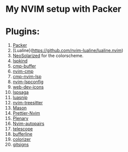 # My NVIM setup with Packer

# Plugins:
1. [Packer](https://github.com/wbthomason/packer.nvim)
2. [Lualine}(https://github.com/nvim-lualine/lualine.nvim)
3. [NeoSolarized](https://github.com/svrana/neosolarized.nvim) for the colorscheme.
4. [lspkind](https://github.com/onsails/lspkind.nvim)
5. [cmp-buffer](https://github.com/hrsh7th/cmp-buffer)
6. [nvim-cmp](https://github.com/hrsh7th/nvim-cmp)
7. [cmp-nvim-lsp](https://github.com/hrsh7th/cmp-nvim-lsp)
8. [nvim-lspconfig](https://github.com/neovim/nvim-lspconfig)
9. [web-dev-icons](https://github.com/kyazdani42/nvim-web-devicons)
10. [lspsaga](https://github.com/glepnir/lspsaga.nvim)
11. [luasnip](https://github.com/L3MON4D3/LuaSnip)
12. [nvim-treesitter](https://github.com/nvim-treesitter/nvim-treesitter)
13. [Mason](https://github.com/williamboman/mason.nvim)
14. [Prettier-Nvim](https://github.com/MunifTanjim/prettier.nvim)
15. [Plenary](https://github.com/nvim-lua/plenary.nvim)
16. [Nvim-autopairs](https://github.com/windwp/nvim-autopairs)
17. [telescope](https://github.com/nvim-telescope/telescope.nvim)
18. [bufferline](https://github.com/akinsho/bufferline.nvim)
19. [colorizer](https://github.com/norcalli/nvim-colorizer.lua)
20. [gitsigns](https://github.com/lewis6991/gitsigns.nvim)
